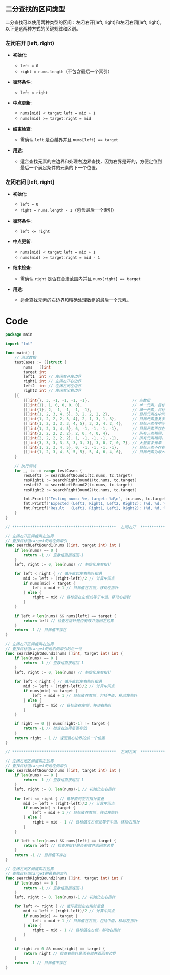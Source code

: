 ## 二分查找的区间类型

二分查找可以使用两种类型的区间：左闭右开[left, right)和左闭右闭[left, right]。以下是这两种方式的关键规律和区别。

### 左闭右开 [left, right)

- **初始化**:
  - `left = 0`
  - `right = nums.length`（不包含最后一个索引）

- **循环条件**:
  - `left < right`

- **中点更新**:
  - `nums[mid] < target`: `left = mid + 1`
  - `nums[mid] >= target`: `right = mid`

- **结束检查**:
  - 需确认 `left` 是否越界并且 `nums[left] == target`

- **用途**:
  - 适合查找元素的左边界和处理右边界查找，因为右界是开的，方便定位到最后一个满足条件的元素的下一个位置。

### 左闭右闭 [left, right]

- **初始化**:
  - `left = 0`
  - `right = nums.length - 1`（包含最后一个索引）

- **循环条件**:
  - `left <= right`

- **中点更新**:
  - `nums[mid] < target`: `left = mid + 1`
  - `nums[mid] >= target`: `right = mid - 1`

- **结束检查**:
  - 需确认 `right` 是否在合法范围内并且 `nums[right] == target`

- **用途**:
  - 适合查找元素的右边界和精确处理数组的最后一个元素。

# Code
```go
package main

import "fmt"

func main() {
	// 测试数据
	testCases := []struct {
		nums   []int
		target int
		left1  int // 左闭右开左边界
		right1 int // 左闭右开右边界
		left2  int // 左闭右闭左边界
		right2 int // 左闭右闭右边界
	}{
		{[]int{}, 3, -1, -1, -1, -1},                   // 空数组
		{[]int{1}, 1, 0, 0, 0, 0},                      // 单一元素，目标存在
		{[]int{1}, 2, -1, -1, -1, -1},                  // 单一元素，目标不存在
		{[]int{1, 2, 3, 4, 5}, 3, 2, 2, 2, 2},          // 目标元素在中间
		{[]int{1, 2, 2, 2, 3, 4}, 2, 1, 3, 1, 3},       // 目标元素重复多次
		{[]int{1, 2, 3, 3, 3, 4, 5}, 3, 2, 4, 2, 4},    // 目标元素在中间，重复出现
		{[]int{1, 2, 3, 4, 5}, 6, -1, -1, -1, -1},      // 目标元素不存在，大于最大值
		{[]int{2, 2, 2, 2, 2}, 2, 0, 4, 0, 4},          // 所有元素相同，目标存在
		{[]int{2, 2, 2, 2, 2}, 1, -1, -1, -1, -1},      // 所有元素相同，目标不存在
		{[]int{3, 3, 3, 3, 3, 3, 3, 3}, 3, 0, 7, 0, 7}, // 大量重复元素
		{[]int{1, 2, 3, 4, 5}, 0, -1, -1, -1, -1},      // 目标元素不存在，小于最小值
		{[]int{1, 2, 3, 4, 5, 5, 5}, 5, 4, 6, 4, 6},    // 目标元素为最大值，重复出现
	}

	// 执行测试
	for _, tc := range testCases {
		resLeft1 := searchLeftBound1(tc.nums, tc.target)
		resRight1 := searchRightBound1(tc.nums, tc.target)
		resLeft2 := searchLeftBound2(tc.nums, tc.target)
		resRight2 := searchRightBound2(tc.nums, tc.target)

		fmt.Printf("Testing nums: %v, target: %d\n", tc.nums, tc.target)
		fmt.Printf("Expected (Left1, Right1, Left2, Right2): (%d, %d, %d, %d)\n", tc.left1, tc.right1, tc.left2, tc.right2)
		fmt.Printf("Result   (Left1, Right1, Left2, Right2): (%d, %d, %d, %d)\n\n", resLeft1, resRight1, resLeft2, resRight2)
	}
}

// **********************************************  左闭右开  ****************************************************

// 左闭右开区间搜索左边界
// 查找目标值target的最左侧索引
func searchLeftBound1(nums []int, target int) int {
	if len(nums) == 0 {
		return -1 // 空数组直接返回-1
	}
	left, right := 0, len(nums) // 初始化左右指针

	for left < right { // 循环直到左右指针相遇
		mid := left + (right-left)/2 // 计算中间点
		if nums[mid] < target {
			left = mid + 1 // 目标值在右侧，移动左指针
		} else {
			right = mid // 目标值在左侧或等于中值，移动右指针
		}
	}

	if left < len(nums) && nums[left] == target {
		return left // 检查左指针是否有效并返回左边界
	}
	return -1 // 目标值不存在
}

// 左闭右开区间搜索右边界
// 查找目标值target的最右侧索引的后一位
func searchRightBound1(nums []int, target int) int {
	if len(nums) == 0 {
		return -1 // 空数组直接返回-1
	}
	left, right := 0, len(nums) // 初始化左右指针

	for left < right { // 循环直到左右指针相遇
		mid := left + (right-left)/2 // 计算中间点
		if nums[mid] <= target {
			left = mid + 1 // 目标值在右侧，包括中值，移动左指针
		} else {
			right = mid // 目标值在左侧，移动右指针
		}
	}

	if right == 0 || nums[right-1] != target {
		return -1 // 检查右边界是否有效
	}
	return right - 1 // 返回最右边界的前一个位置
}

// **********************************************  左闭右闭  ****************************************************

// 左闭右闭区间搜索左边界
// 查找目标值target的最左侧索引
func searchLeftBound2(nums []int, target int) int {
	if len(nums) == 0 {
		return -1 // 空数组直接返回-1
	}
	left, right := 0, len(nums)-1 // 初始化左右指针

	for left <= right { // 循环直到左右指针重叠
		mid := left + (right-left)/2 // 计算中间点
		if nums[mid] < target {
			left = mid + 1 // 目标值在右侧，移动左指针
		} else {
			right = mid - 1 // 目标值在左侧或等于中值，移动右指针
		}
	}

	if left < len(nums) && nums[left] == target {
		return left // 检查左指针是否有效并返回左边界
	}
	return -1 // 目标值不存在
}

// 左闭右闭区间搜索右边界
// 查找目标值target的最右侧索引
func searchRightBound2(nums []int, target int) int {
	if len(nums) == 0 {
		return -1 // 空数组直接返回-1
	}
	left, right := 0, len(nums)-1 // 初始化左右指针

	for left <= right { // 循环直到左右指针重叠
		mid := left + (right-left)/2 // 计算中间点
		if nums[mid] <= target {
			left = mid + 1 // 目标值在右侧，包括中值，移动左指针
		} else {
			right = mid - 1 // 目标值在左侧，移动右指针
		}
	}

	if right >= 0 && nums[right] == target {
		return right // 检查右指针是否有效并返回右边界
	}
	return -1 // 目标值不存在
}
```